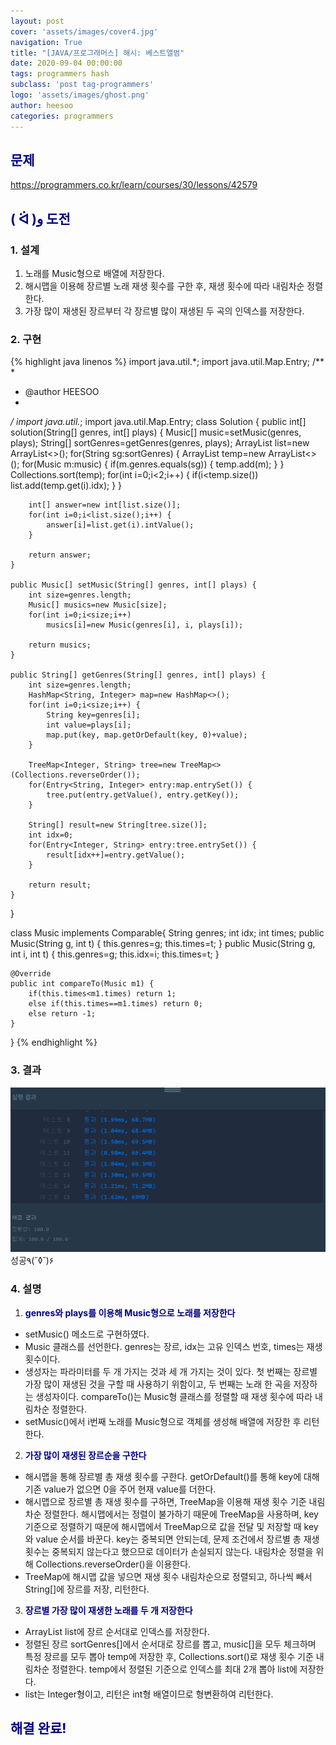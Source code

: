 ```yaml
---
layout: post
cover: 'assets/images/cover4.jpg'
navigation: True
title: "[JAVA/프로그래머스] 해시: 베스트앨범"
date: 2020-09-04 00:00:00
tags: programmers hash
subclass: 'post tag-programmers'
logo: 'assets/images/ghost.png'
author: heesoo
categories: programmers
---
```

## <span style="color:navy">문제</span>
<https://programmers.co.kr/learn/courses/30/lessons/42579>

## <span style="color:navy">( ᐛ )و 도전</span>

### 1. 설계
1. 노래를 Music형으로 배열에 저장한다.
2. 해시맵을 이용해 장르별 노래 재생 횟수를 구한 후, 재생 횟수에 따라 내림차순 정렬한다.
3. 가장 많이 재생된 장르부터 각 장르별 많이 재생된 두 곡의 인덱스를 저장한다.

### 2. 구현 
{% highlight java linenos %}
import java.util.*;
import java.util.Map.Entry;
/**
 *
 * @author HEESOO
 *
 */
import java.util.*;
import java.util.Map.Entry;
class Solution {
    public int[] solution(String[] genres, int[] plays) {
        Music[] music=setMusic(genres, plays);
		String[] sortGenres=getGenres(genres, plays);
		ArrayList<Integer> list=new ArrayList<>();
		for(String sg:sortGenres) {
			ArrayList<Music> temp=new ArrayList<>();
			for(Music m:music) {
				if(m.genres.equals(sg)) {
					temp.add(m);
				}
			}
			Collections.sort(temp);
			for(int i=0;i<2;i++) {
				if(i<temp.size()) list.add(temp.get(i).idx);
			}
		}
		
		int[] answer=new int[list.size()];
		for(int i=0;i<list.size();i++) {
			answer[i]=list.get(i).intValue();
		}
		
		return answer;
	}
	
	public Music[] setMusic(String[] genres, int[] plays) {
		int size=genres.length;
		Music[] musics=new Music[size];
		for(int i=0;i<size;i++) 
			musics[i]=new Music(genres[i], i, plays[i]);
		
		return musics;
	}
	
	public String[] getGenres(String[] genres, int[] plays) {
		int size=genres.length;
		HashMap<String, Integer> map=new HashMap<>();
		for(int i=0;i<size;i++) {
			String key=genres[i];
			int value=plays[i];
			map.put(key, map.getOrDefault(key, 0)+value);
		}
		
		TreeMap<Integer, String> tree=new TreeMap<>(Collections.reverseOrder());
		for(Entry<String, Integer> entry:map.entrySet()) {
			tree.put(entry.getValue(), entry.getKey());
		}
		
		String[] result=new String[tree.size()];
		int idx=0;
		for(Entry<Integer, String> entry:tree.entrySet()) {
			result[idx++]=entry.getValue();
		}
		
		return result;
	}
	
	
}

class Music implements Comparable<Music>{
	String genres;
	int idx;
	int times;
	public Music(String g, int t) {
		this.genres=g;
		this.times=t;
	}
	public Music(String g, int i, int t) {
		this.genres=g;
		this.idx=i;
		this.times=t;
	}
	
	@Override
	public int compareTo(Music m1) {
		if(this.times<m1.times) return 1;
		else if(this.times==m1.times) return 0;
		else return -1;
	}
}
{% endhighlight %}

### 3. 결과
![실행결과](./assets/images/200904_1.PNG)
성공٩(˘◊˘)۶  

### 4. 설명
1. **<span style="color:navy">genres와 plays를 이용해 Music형으로 노래를 저장한다</span>**
- setMusic() 메소드로 구현하였다.
- Music 클래스를 선언한다. genres는 장르, idx는 고유 인덱스 번호, times는 재생 횟수이다.
- 생성자는 파라미터를 두 개 가지는 것과 세 개 가지는 것이 있다. 첫 번째는 장르별 가장 많이 재생된 것을 구할 때 사용하기 위함이고, 두 번째는 노래 한 곡을 저장하는 생성자이다. compareTo()는 Music형 클래스를 정렬할 때 재생 횟수에 따라 내림차순 정렬한다.
- setMusic()에서 i번째 노래를 Music형으로 객체를 생성해 배열에 저장한 후 리턴한다.

2. **<span style="color:navy">가장 많이 재생된 장르순을 구한다</span>**
- 해시맵을 통해 장르별 총 재생 횟수를 구한다. getOrDefault()를 통해 key에 대해 기존 value가 없으면 0을 주어 현재 value를 더한다.
- 해시맵으로 장르별 총 재생 횟수를 구하면, TreeMap을 이용해 재생 횟수 기준 내림차순 정렬한다. 해시맵에서는 정렬이 불가하기 때문에 TreeMap을 사용하며, key 기준으로 정렬하기 때문에 해시맵에서 TreeMap으로 값을 전달 및 저장할 때 key와 value 순서를 바꾼다. key는 중복되면 안되는데, 문제 조건에서 장르별 총 재생 횟수는 중복되지 않는다고 했으므로 데이터가 손실되지 않는다. 내림차순 정렬을 위해 Collections.reverseOrder()을 이용한다.
- TreeMap에 해시맵 값을 넣으면 재생 횟수 내림차순으로 정렬되고, 하나씩 빼서 String[]에 장르를 저장, 리턴한다.
  
3. **<span style="color:navy">장르별 가장 많이 재생한 노래를 두 개 저장한다</span>**
- ArrayList<Integer> list에 장르 순서대로 인덱스를 저장한다.
- 정렬된 장르 sortGenres[]에서 순서대로 장르를 뽑고, music[]을 모두 체크하며 특정 장르를 모두 뽑아 temp에 저장한 후, Collections.sort()로 재생 횟수 기준 내림차순 정렬한다. temp에서 정렬된 기준으로 인덱스를 최대 2개 뽑아 list에 저장한다.
- list는 Integer형이고, 리턴은 int형 배열이므로 형변환하여 리턴한다.
  
## <span style="color:navy">해결 완료!</span>

